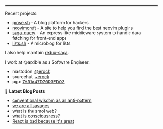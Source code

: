 <hr style="border:2px solid gray"> </hr>

Recent projects:

- [prose.sh](https://prose.sh) - A blog platform for hackers
- [neovimcraft](https://neovimcraft.com) - A site to help you find the best
  neovim plugins
- [saga-query](https://github.com/redux-saga/saga-query) - An express-like
  middleware system to handle data fetching for front-end apps
- [lists.sh](https://lists.sh) - A microblog for lists

I also help maintain [redux-saga](https://github.com/redux-saga).

I work at [@aptible](https://aptible.com) as a Software Engineer.

- mastodon: [@erock](https://fosstodon.org/@erock)
- sourcehut: [~erock](https://git.sr.ht/~erock)
- pgp: [7A51A47D76D3FD02](https://erock.io/publickey.txt)

📕 **Latest Blog Posts**

<!-- BLOG-POST-LIST:START -->
- [conventional wisdom as an anti-pattern](https://erock.io/2023/02/26/anti-pattern.html)
- [we are all savages](https://erock.io/2023/01/23/we-are-all-savages.html)
- [what is the smol web?](https://erock.io/2022/12/31/what-is-the-smol-web.html)
- [what is consciousness?](https://erock.io/2022/10/15/what-is-consciousness.html)
- [React is bad because it&#39;s great](https://erock.io/2022/09/22/react-is-bad-because-its-great.html)
<!-- BLOG-POST-LIST:END -->
